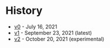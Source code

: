 # History

* [v0](/history/v0.md) - July 16, 2021
* [v1](/) - September 23, 2021 (latest)
* [v2](/history/v2/) - October 20, 2021 (experimental)
